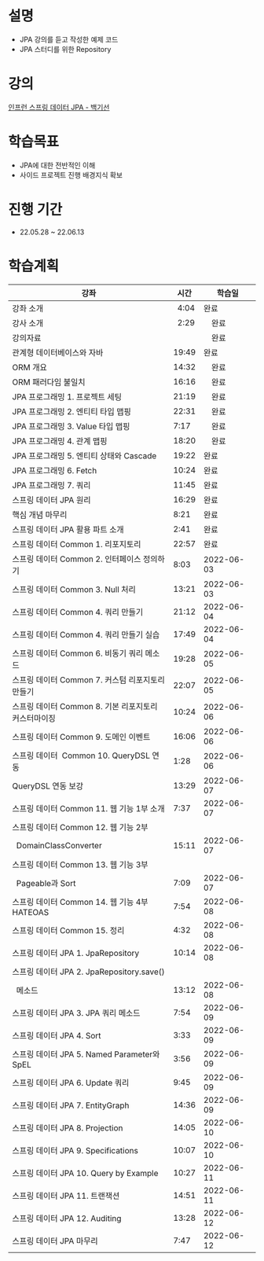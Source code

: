# 설명
- JPA 강의를 듣고 작성한 예제 코드 
- JPA 스터디를 위한 Repository

# 강의
[인프런 스프링 데이터 JPA - 백기선 ](https://www.inflearn.com/course/%EC%8A%A4%ED%94%84%EB%A7%81-%EB%8D%B0%EC%9D%B4%ED%84%B0-jpa/)

# 학습목표
- JPA에 대한 전반적인 이해
- 사이드 프로젝트 진행 배경지식 확보  
  
# 진행 기간
- 22.05.28 ~ 22.06.13

# 학습계획
| 강좌 | 시간 | 학습일 |
| --- | --- | --- |
|강좌 소개|  4:04|완료 |
|강사 소개|  2:29|　완료 |
| 강의자료|　 | 　완료 |
|관계형 데이터베이스와 자바|19:49|완료 |
| ORM 개요|14:32|　완료 |
| ORM 패러다임 불일치|16:16|　완료 |
| JPA 프로그래밍 1. 프로젝트 세팅|21:19|　완료 |
| JPA 프로그래밍 2. 엔티티 타입 맵핑|22:31|　완료 |
| JPA 프로그래밍 3. Value 타입 맵핑|7:17|　완료 |
| JPA 프로그래밍 4. 관계 맵핑|18:20|　완료 |
| JPA 프로그래밍 5. 엔티티 상태와 Cascade|19:22|완료|
| JPA 프로그래밍 6. Fetch|10:24|완료|
| JPA 프로그래밍 7. 쿼리|11:45|완료|
| 스프링 데이터 JPA 원리|16:29|완료|
| 핵심 개념 마무리|8:21|완료|
|스프링 데이터 JPA 활용 파트 소개|2:41|완료|
| 스프링 데이터 Common 1. 리포지토리|22:57|완료|
| 스프링 데이터 Common 2. 인터페이스 정의하기|8:03|2022-06-03|
| 스프링 데이터 Common 3. Null 처리|13:21|2022-06-03|
| 스프링 데이터 Common 4. 쿼리 만들기|21:12|2022-06-04 　 |
| 스프링 데이터 Common 4. 쿼리 만들기 실습|17:49|2022-06-04|
| 스프링 데이터 Common 6. 비동기 쿼리 메소드|19:28|2022-06-05|
| 스프링 데이터 Common 7. 커스텀 리포지토리 만들기|22:07|2022-06-05|
| 스프링 데이터 Common 8. 기본 리포지토리 커스터마이징|10:24|2022-06-06|
| 스프링 데이터 Common 9. 도메인 이벤트|16:06|2022-06-06|
| 스프링 데이터  Common 10. QueryDSL 연동|1:28|2022-06-06|
| QueryDSL 연동 보강|13:29|2022-06-07|
| 스프링 데이터 Common 11. 웹 기능 1부 소개|7:37|2022-06-07 |
| 스프링 데이터 Common 12. 웹 기능 2부
  DomainClassConverter|15:11|2022-06-07  |
| 스프링 데이터 Common 13. 웹 기능 3부
  Pageable과 Sort|7:09|2022-06-07 |
| 스프링 데이터 Common 14. 웹 기능 4부 HATEOAS|7:54|2022-06-08 |
| 스프링 데이터 Common 15. 정리|4:32|2022-06-08 |
| 스프링 데이터 JPA 1. JpaRepository|10:14|2022-06-08|
| 스프링 데이터 JPA 2. JpaRepository.save()
  메소드|13:12|2022-06-08 |
| 스프링 데이터 JPA 3. JPA 쿼리 메소드|7:54|2022-06-09 |
| 스프링 데이터 JPA 4. Sort|3:33|2022-06-09 |
| 스프링 데이터 JPA 5. Named Parameter와 SpEL|3:56|2022-06-09 |
| 스프링 데이터 JPA 6. Update 쿼리|9:45|2022-06-09 |
| 스프링 데이터 JPA 7. EntityGraph|14:36|2022-06-09 |
| 스프링 데이터 JPA 8. Projection|14:05|2022-06-10 |
| 스프링 데이터 JPA 9. Specifications|10:07|2022-06-10 |
| 스프링 데이터 JPA 10. Query by Example|10:27|2022-06-11 |
| 스프링 데이터 JPA 11. 트랜잭션|14:51|2022-06-11|
| 스프링 데이터 JPA 12. Auditing|13:28|2022-06-12 |
| 스프링 데이터 JPA 마무리|7:47|2022-06-12 |
